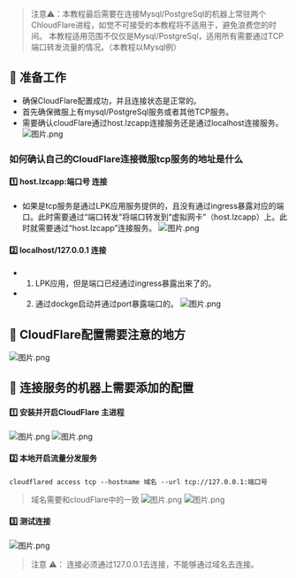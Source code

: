 > 注意⚠️：本教程最后需要在连接Mysql/PostgreSql的机器上常驻两个ChloudFlare进程，如觉不可接受的本教程将不适用于，避免浪费您的时间。
> 本教程适用范围不仅仅是Mysql/PostgreSql，适用所有需要通过TCP端口转发流量的情况。（本教程以Mysql例）



## 🔧 准备工作
- 确保CloudFlare配置成功，并且连接状态是正常的。
- 首先确保微服上有mysql/PostgreSql服务或者其他TCP服务。
- 需要确认cloudFlare通过host.lzcapp连接服务还是通过localhost连接服务。
![图片.png](https://lzc-playground-1301583638.cos.ap-chengdu.myqcloud.com/guidelines/395/1ca971a0-cce5-4084-b6c8-438bb820fe6b.png?imageSlim "图片.png")
### 如何确认自己的CloudFlare连接微服tcp服务的地址是什么

#### 1️⃣ host.lzcapp:端口号 连接
- 如果是tcp服务是通过LPK应用服务提供的，且没有通过ingress暴露对应的端口。此时需要通过“端口转发”将端口转发到“虚拟网卡”（host.lzcapp）上。此时就需要通过“host.lzcapp”连接服务。
![图片.png](https://lzc-playground-1301583638.cos.ap-chengdu.myqcloud.com/guidelines/395/a1a946a7-2680-4b8f-9603-8887a745efd7.png?imageSlim "图片.png")

#### 2️⃣ localhost/127.0.0.1 连接
- 1. LPK应用，但是端口已经通过ingress暴露出来了的。
- 2. 通过dockge启动并通过port暴露端口的。
![图片.png](https://lzc-playground-1301583638.cos.ap-chengdu.myqcloud.com/guidelines/395/82186c43-b9be-47bd-85c5-eca95fde7291.png?imageSlim "图片.png")

## 🚀 CloudFlare配置需要注意的地方
![图片.png](https://lzc-playground-1301583638.cos.ap-chengdu.myqcloud.com/guidelines/395/e6231871-a50a-4746-9a68-c9a3ac897a08.png?imageSlim "图片.png")

## 🚀 连接服务的机器上需要添加的配置
#### 1️⃣ 安装并开启CloudFlare 主进程
![图片.png](https://lzc-playground-1301583638.cos.ap-chengdu.myqcloud.com/guidelines/395/e33516d6-2c16-43f4-83aa-f20cfaf981e9.png?imageSlim "图片.png")
![图片.png](https://lzc-playground-1301583638.cos.ap-chengdu.myqcloud.com/guidelines/395/39734d5d-181e-4f7b-ab3a-75a93c1c3fdb.png?imageSlim "图片.png")
#### 2️⃣ 本地开启流量分发服务
``` shell
cloudflared access tcp --hostname 域名 --url tcp://127.0.0.1:端口号
```
> 域名需要和cloudFlare中的一致
> ![图片.png](https://lzc-playground-1301583638.cos.ap-chengdu.myqcloud.com/guidelines/395/0df6de3b-cc81-49c5-8918-37f9b5a7c197.png?imageSlim "图片.png")
> ![图片.png](https://lzc-playground-1301583638.cos.ap-chengdu.myqcloud.com/guidelines/395/70787aa3-a1e2-458e-ba13-4c01be4f6f85.png?imageSlim "图片.png")
#### 3️⃣ 测试连接
![图片.png](https://lzc-playground-1301583638.cos.ap-chengdu.myqcloud.com/guidelines/395/bc3760a5-2f69-412b-b3ba-a7ae7d1b2bc3.png?imageSlim "图片.png")
> 注意 ⚠️： 连接必须通过127.0.0.1去连接，不能够通过域名去连接。